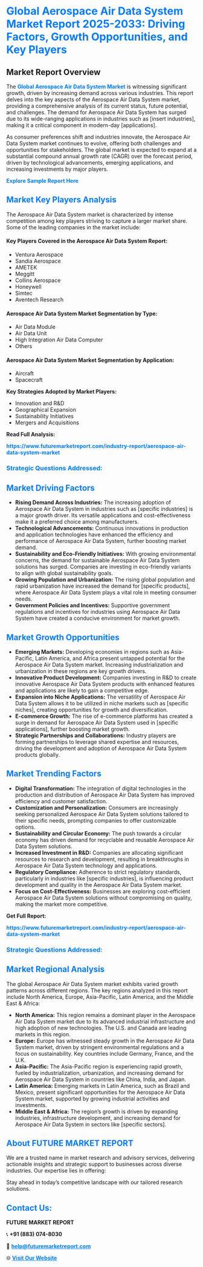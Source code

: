 <h1 style="color: #007BFF;">Global Aerospace Air Data System Market Report 2025-2033: Driving Factors, Growth Opportunities, and Key Players</h1>

<section id="overview">
<h2>Market Report Overview</h2>
<p>The <a href="https://www.futuremarketreport.com/industry-report/aerospace-air-data-system-market" style="color: #007BFF; text-decoration: none;"><strong>Global Aerospace Air Data System Market</strong></a> is witnessing significant growth, driven by increasing demand across various industries. This report delves into the key aspects of the Aerospace Air Data System market, providing a comprehensive analysis of its current status, future potential, and challenges. The demand for Aerospace Air Data System has surged due to its wide-ranging applications in industries such as [insert industries], making it a critical component in modern-day [applications].</p>
<p>As consumer preferences shift and industries innovate, the Aerospace Air Data System market continues to evolve, offering both challenges and opportunities for stakeholders. The global market is expected to expand at a substantial compound annual growth rate (CAGR) over the forecast period, driven by technological advancements, emerging applications, and increasing investments by major players.</p>
</section>

<section id="overview">
<p><a href="https://www.futuremarketreport.com/request-sample/reportId=115424" style="color: #007BFF; text-decoration: none;"><strong>Explore Sample Report Here</strong></a></p>
</section>

<section id="key-players">
<h2 style="color: #007BFF;">Market Key Players Analysis</h2>
<p>The Aerospace Air Data System market is characterized by intense competition among key players striving to capture a larger market share. Some of the leading companies in the market include:</p>
<h4>Key Players Covered in the Aerospace Air Data System Report:</h4>
<ul><li>Ventura Aerospace</li><li>Sandia Aerospace</li><li>AMETEK</li><li>Meggitt</li><li>Collins Aerospace</li><li>Honeywell</li><li>Simtec</li><li>Aventech Research</li></ul>
<h4>Aerospace Air Data System Market Segmentation by Type:</h4>
<ul><li>Air Data Module</li><li>Air Data Unit</li><li>High Integration Air Data Computer</li><li>Others</li></ul>

<h4>Aerospace Air Data System Market Segmentation by Application:</h4>
<ul><li>Aircraft</li><li>Spacecraft</li></ul>
<p><strong>Key Strategies Adopted by Market Players:</strong></p>
<ul>
<li>Innovation and R&D</li>
<li>Geographical Expansion</li>
<li>Sustainability Initiatives</li>
<li>Mergers and Acquisitions</li>
</ul>
</section>

<section>
<p><strong>Read Full Analysis: </strong></p><a href="https://www.futuremarketreport.com/industry-report/aerospace-air-data-system-market" style="color: #007BFF; text-decoration: none;"><strong>https://www.futuremarketreport.com/industry-report/aerospace-air-data-system-market</strong></a>
<h3 style="color: #007BFF;">Strategic Questions Addressed:</h3>
</section>

<section id="driving-factors">
<h2 style="color: #007BFF;">Market Driving Factors</h2>
<ul>
<li><strong>Rising Demand Across Industries:</strong> The increasing adoption of Aerospace Air Data System in industries such as [specific industries] is a major growth driver. Its versatile applications and cost-effectiveness make it a preferred choice among manufacturers.</li>
<li><strong>Technological Advancements:</strong> Continuous innovations in production and application technologies have enhanced the efficiency and performance of Aerospace Air Data System, further boosting market demand.</li>
<li><strong>Sustainability and Eco-Friendly Initiatives:</strong> With growing environmental concerns, the demand for sustainable Aerospace Air Data System solutions has surged. Companies are investing in eco-friendly variants to align with global sustainability goals.</li>
<li><strong>Growing Population and Urbanization:</strong> The rising global population and rapid urbanization have increased the demand for [specific products], where Aerospace Air Data System plays a vital role in meeting consumer needs.</li>
<li><strong>Government Policies and Incentives:</strong> Supportive government regulations and incentives for industries using Aerospace Air Data System have created a conducive environment for market growth.</li>
</ul>
</section>

<section id="growth-opportunities">
<h2 style="color: #007BFF;">Market Growth Opportunities</h2>
<ul>
<li><strong>Emerging Markets:</strong> Developing economies in regions such as Asia-Pacific, Latin America, and Africa present untapped potential for the Aerospace Air Data System market. Increasing industrialization and urbanization in these regions are key growth drivers.</li>
<li><strong>Innovative Product Development:</strong> Companies investing in R&D to create innovative Aerospace Air Data System products with enhanced features and applications are likely to gain a competitive edge.</li>
<li><strong>Expansion into Niche Applications:</strong> The versatility of Aerospace Air Data System allows it to be utilized in niche markets such as [specific niches], creating opportunities for growth and diversification.</li>
<li><strong>E-commerce Growth:</strong> The rise of e-commerce platforms has created a surge in demand for Aerospace Air Data System used in [specific applications], further boosting market growth.</li>
<li><strong>Strategic Partnerships and Collaborations:</strong> Industry players are forming partnerships to leverage shared expertise and resources, driving the development and adoption of Aerospace Air Data System products globally.</li>
</ul>
</section>

<section id="trending-factors">
<h2 style="color: #007BFF;">Market Trending Factors</h2>
<ul>
<li><strong>Digital Transformation:</strong> The integration of digital technologies in the production and distribution of Aerospace Air Data System has improved efficiency and customer satisfaction.</li>
<li><strong>Customization and Personalization:</strong> Consumers are increasingly seeking personalized Aerospace Air Data System solutions tailored to their specific needs, prompting companies to offer customizable options.</li>
<li><strong>Sustainability and Circular Economy:</strong> The push towards a circular economy has driven demand for recyclable and reusable Aerospace Air Data System solutions.</li>
<li><strong>Increased Investment in R&D:</strong> Companies are allocating significant resources to research and development, resulting in breakthroughs in Aerospace Air Data System technology and applications.</li>
<li><strong>Regulatory Compliance:</strong> Adherence to strict regulatory standards, particularly in industries like [specific industries], is influencing product development and quality in the Aerospace Air Data System market.</li>
<li><strong>Focus on Cost-Effectiveness:</strong> Businesses are exploring cost-efficient Aerospace Air Data System solutions without compromising on quality, making the market more competitive.</li>
</ul>
</section>

<section>
<p><strong>Get Full Report: </strong></p><a href="https://www.futuremarketreport.com/industry-report/aerospace-air-data-system-market" style="color: #007BFF; text-decoration: none;"><strong>https://www.futuremarketreport.com/industry-report/aerospace-air-data-system-market</strong></a>
<h3 style="color: #007BFF;">Strategic Questions Addressed:</h3>
</section>


<section id="regional-analysis">
<h2 style="color: #007BFF;">Market Regional Analysis</h2>
<p>The global Aerospace Air Data System market exhibits varied growth patterns across different regions. The key regions analyzed in this report include North America, Europe, Asia-Pacific, Latin America, and the Middle East & Africa:</p>
<ul>
<li><strong>North America:</strong> This region remains a dominant player in the Aerospace Air Data System market due to its advanced industrial infrastructure and high adoption of new technologies. The U.S. and Canada are leading markets in this region.</li>
<li><strong>Europe:</strong> Europe has witnessed steady growth in the Aerospace Air Data System market, driven by stringent environmental regulations and a focus on sustainability. Key countries include Germany, France, and the U.K.</li>
<li><strong>Asia-Pacific:</strong> The Asia-Pacific region is experiencing rapid growth, fueled by industrialization, urbanization, and increasing demand for Aerospace Air Data System in countries like China, India, and Japan.</li>
<li><strong>Latin America:</strong> Emerging markets in Latin America, such as Brazil and Mexico, present significant opportunities for the Aerospace Air Data System market, supported by growing industrial activities and investments.</li>
<li><strong>Middle East & Africa:</strong> The region’s growth is driven by expanding industries, infrastructure development, and increasing demand for Aerospace Air Data System in sectors like [specific sectors].</li>
</ul>
</section>

<footer>
<h2 style="color: #007BFF;">About FUTURE MARKET REPORT</h2>
<p>We are a trusted name in market research and advisory services, delivering actionable insights and strategic support to businesses across diverse industries. Our expertise lies in offering:</p>

<p>Stay ahead in today’s competitive landscape with our tailored research solutions.</p>

<h2 style="color: #007BFF;">Contact Us:</h2>
<p><strong>FUTURE MARKET REPORT</strong></p>
<p>📞 <strong>+91 (883) 074-8030</strong></p>
<p>📧 <strong><a href="mailto:help@futuremarketreport.com" style="color: #007BFF;">help@futuremarketreport.com</a></strong></p>
<p>🌐 <strong><a href="https://www.futuremarketreport.com/" style="color: #007BFF;">Visit Our Website</a></strong></p>
</footer>
